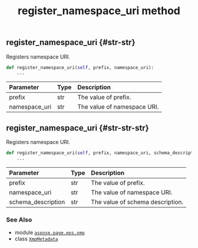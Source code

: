 ﻿---
title: register_namespace_uri method
second_title: Aspose.Page for Python via .NET API References
description: 
type: docs
weight: 110
url: /python-net/aspose.page.eps.xmp/xmpmetadata/register_namespace_uri/
is_root: false
---

## register_namespace_uri {#str-str}

Registers namespace URI.



```python
def register_namespace_uri(self, prefix, namespace_uri):
    ...
```


| Parameter | Type | Description |
| :- | :- | :- |
| prefix | str | The value of prefix. |
| namespace_uri | str | The value of namespace URI. |


## register_namespace_uri {#str-str-str}

Registers namespace URI.



```python
def register_namespace_uri(self, prefix, namespace_uri, schema_description):
    ...
```


| Parameter | Type | Description |
| :- | :- | :- |
| prefix | str | The value of prefix. |
| namespace_uri | str | The value of namespace URI. |
| schema_description | str | The value of schema description. |



### See Also
* module [`aspose.page.eps.xmp`](../../)
* class [`XmpMetadata`](/page/python-net/aspose.page.eps.xmp/xmpmetadata)
